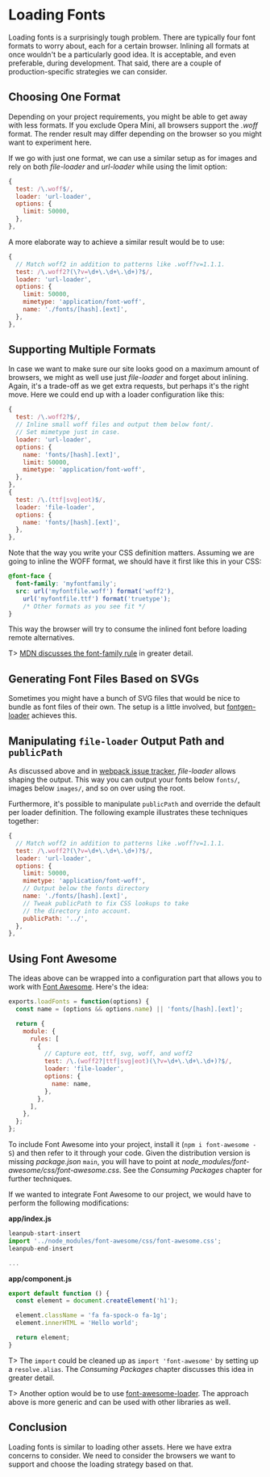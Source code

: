 # Loading Fonts

Loading fonts is a surprisingly tough problem. There are typically four font formats to worry about, each for a certain browser. Inlining all formats at once wouldn't be a particularly good idea. It is acceptable, and even preferable, during development. That said, there are a couple of production-specific strategies we can consider.

## Choosing One Format

Depending on your project requirements, you might be able to get away with less formats. If you exclude Opera Mini, all browsers support the *.woff* format. The render result may differ depending on the browser so you might want to experiment here.

If we go with just one format, we can use a similar setup as for images and rely on both *file-loader* and *url-loader* while using the limit option:

```javascript
{
  test: /\.woff$/,
  loader: 'url-loader',
  options: {
    limit: 50000,
  },
},
```

A more elaborate way to achieve a similar result would be to use:

```javascript
{
  // Match woff2 in addition to patterns like .woff?v=1.1.1.
  test: /\.woff2?(\?v=\d+\.\d+\.\d+)?$/,
  loader: 'url-loader',
  options: {
    limit: 50000,
    mimetype: 'application/font-woff',
    name: './fonts/[hash].[ext]',
  },
},
```

## Supporting Multiple Formats

In case we want to make sure our site looks good on a maximum amount of browsers, we might as well use just *file-loader* and forget about inlining. Again, it's a trade-off as we get extra requests, but perhaps it's the right move. Here we could end up with a loader configuration like this:

```javascript
{
  test: /\.woff2?$/,
  // Inline small woff files and output them below font/.
  // Set mimetype just in case.
  loader: 'url-loader',
  options: {
    name: 'fonts/[hash].[ext]',
    limit: 50000,
    mimetype: 'application/font-woff',
  },
},
{
  test: /\.(ttf|svg|eot)$/,
  loader: 'file-loader',
  options: {
    name: 'fonts/[hash].[ext]',
  },
},
```

Note that the way you write your CSS definition matters. Assuming we are going to inline the WOFF format, we should have it first like this in your CSS:

```css
@font-face {
  font-family: 'myfontfamily';
  src: url('myfontfile.woff') format('woff2'),
    url('myfontfile.ttf') format('truetype');
    /* Other formats as you see fit */
}
```

This way the browser will try to consume the inlined font before loading remote alternatives.

T> [MDN discusses the font-family rule](https://developer.mozilla.org/en/docs/Web/CSS/@font-face) in greater detail.

## Generating Font Files Based on SVGs

Sometimes you might have a bunch of SVG files that would be nice to bundle as font files of their own. The setup is a little involved, but [fontgen-loader](https://www.npmjs.com/package/fontgen-loader) achieves this.

## Manipulating `file-loader` Output Path and `publicPath`

As discussed above and in [webpack issue tracker](https://github.com/webpack/file-loader/issues/32#issuecomment-250622904), *file-loader* allows shaping the output. This way you can output your fonts below `fonts/`, images below `images/`, and so on over using the root.

Furthermore, it's possible to manipulate `publicPath` and override the default per loader definition. The following example illustrates these techniques together:

```javascript
{
  // Match woff2 in addition to patterns like .woff?v=1.1.1.
  test: /\.woff2?(\?v=\d+\.\d+\.\d+)?$/,
  loader: 'url-loader',
  options: {
    limit: 50000,
    mimetype: 'application/font-woff',
    // Output below the fonts directory
    name: './fonts/[hash].[ext]',
    // Tweak publicPath to fix CSS lookups to take
    // the directory into account.
    publicPath: '../',
  },
},
```

## Using Font Awesome

The ideas above can be wrapped into a configuration part that allows you to work with [Font Awesome](https://www.npmjs.com/package/font-awesome). Here's the idea:

```javascript
exports.loadFonts = function(options) {
  const name = (options && options.name) || 'fonts/[hash].[ext]';

  return {
    module: {
      rules: [
        {
          // Capture eot, ttf, svg, woff, and woff2
          test: /\.(woff2?|ttf|svg|eot)(\?v=\d+\.\d+\.\d+)?$/,
          loader: 'file-loader',
          options: {
            name: name,
          },
        },
      ],
    },
  };
};
```

To include Font Awesome into your project, install it (`npm i font-awesome -S`) and then refer to it through your code. Given the distribution version is missing *package.json* `main`, you will have to point at *node_modules/font-awesome/css/font-awesome.css*. See the *Consuming Packages* chapter for further techniques.

If we wanted to integrate Font Awesome to our project, we would have to perform the following modifications:

**app/index.js**

```javascript
leanpub-start-insert
import '../node_modules/font-awesome/css/font-awesome.css';
leanpub-end-insert

...
```

**app/component.js**

```javascript
export default function () {
  const element = document.createElement('h1');

  element.className = 'fa fa-spock-o fa-1g';
  element.innerHTML = 'Hello world';

  return element;
}
```

T> The `import` could be cleaned up as `import 'font-awesome'` by setting up a `resolve.alias`. The *Consuming Packages* chapter discusses this idea in greater detail.

T> Another option would be to use [font-awesome-loader](https://www.npmjs.com/package/font-awesome-loader). The approach above is more generic and can be used with other libraries as well.

## Conclusion

Loading fonts is similar to loading other assets. Here we have extra concerns to consider. We need to consider the browsers we want to support and choose the loading strategy based on that.
